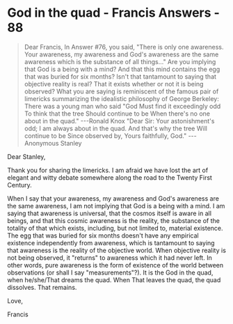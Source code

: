 # God in the quad - Francis Answers - 88

>Dear Francis, In Answer #76, you said, "There is only one awareness. Your awareness, my awareness and God's awareness are the same awareness which is the substance of all things..." Are you implying that God is a being with a mind? And that this mind contains the egg that was buried for six months? Isn't that tantamount to saying that objective reality is real? That it exists whether or not it is being observed? What you are saying is reminiscent of the famous pair of limericks summarizing the idealistic philosophy of George Berkeley: There was a young man who said "God Must find it exceedingly odd To think that the tree Should continue to be When there's no one about in the quad." ---Ronald Knox "Dear Sir: Your astonishment's odd; I am always about in the quad. And that's why the tree Will continue to be Since observed by, Yours faithfully, God." ---Anonymous Stanley

Dear Stanley,

Thank you for sharing the limericks. I am afraid we have lost the art of elegant and witty debate somewhere along the road to the Twenty First Century.

When I say that your awareness, my awareness and God's awareness are the same awareness, I am not implying that God is a being with a mind. I am saying that awareness is universal, that the cosmos itself is aware in all beings, and that this cosmic awareness is the reality, the substance of the totality of that which exists, including, but not limited to, material existence. The egg that was buried for six months doesn't have any empirical existence independently from awareness, which is tantamount to saying that awareness is the reality of the objective world. When objective reality is not being observed, it "returns" to awareness which it had never left. In other words, pure awareness is the form of existence of the world between observations (or shall I say "measurements"?). It is the God in the quad, when he/she/That dreams the quad. When That leaves the quad, the quad dissolves. That remains.

Love,

Francis

